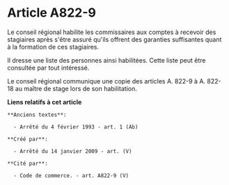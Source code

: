 # Article A822-9

Le conseil régional habilite les commissaires aux comptes à recevoir des stagiaires après s'être assuré qu'ils offrent des
garanties suffisantes quant à la formation de ces stagiaires. 

Il dresse une liste des personnes ainsi habilitées. Cette liste peut être consultée par tout intéressé. 

Le conseil régional communique une copie des articles A. 822-9 à A. 822-18 au maître de stage lors de son habilitation.

**Liens relatifs à cet article**

	**Anciens textes**:

	  - Arrêté du 4 février 1993 - art. 1 (Ab)

	**Créé par**:

	  - Arrêté du 14 janvier 2009 - art. (V)

	**Cité par**:

	  - Code de commerce. - art. A822-9 (V)
